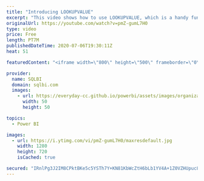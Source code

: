 ```yaml
---
title: "Introducing LOOKUPVALUE"
excerpt: "This video shows how to use LOOKUPVALUE, which is a handy function for any developer to have in their toolbelt. Article and download: https://sql.bi/670595?aff=yt Additional resources: Expanded tables (article): https://sql.bi/65647?aff=yt"
originalUrl: https://youtube.com/watch?v=pmZ-gumL7H0
type: video
price: Free
length: PT7M
publishedDateTime: 2020-07-06T19:30:11Z
heat: 51

featuredContent: "<iframe width=\"800\" height=\"500\" frameborder=\"0\" src=\"https://www.youtube.com/embed/pmZ-gumL7H0\" allow=\"accelerometer; autoplay; encrypted-media; gyroscope; picture-in-picture\" allowfullscreen></iframe>"

provider:
  name: SQLBI
  domain: sqlbi.com
  images:
    - url: https://everyday-cc.github.io/powerbi/assets/images/organizations/sqlbi.com-50x50.jpg
      width: 50
      height: 50

topics:
  - Power BI

images:
  - url: https://i.ytimg.com/vi/pmZ-gumL7H0/maxresdefault.jpg
    width: 1280
    height: 720
    isCached: true

secured: "IRnlPg3J2IM8CPktBKe5c5YSTh7Y+KN81KbWcZtH6bLb1YV4A+1Z0VZHUpuc8uVmUVRL6XQXpXU3TVUXRjdwZq//7mx2kmW5MC7Ns8+5qsR0+zydwTy+OoJ0lvJ2qjuAzef5fKHxpzZl+aeJfcxb4NFsz8SmD6IkTa0dwFH8AOPs+NUhSOYRKUjSe847vwaaRJOJ9s8Cufk6fbbdRXBDLbYLIJ98vOV9AxR8v6dnSj1qqxLpyn/bGDVbMf9hWcb69BytFFiQx5A+EOhx4pwqwXUMCUxBwOfKBucZC+OEVy+FjBIkagRc4/Gxafu+Q2sK3Pbv4729TpJV5FNveMhGO7/H3vi3qZ/uBMgyMBfJfnvBpYnPX/kg7pR1xHAy/qm1vMUUxyh5eu5HO/XY3wHmoGmBRc2YMWKpdV3kxn7C5Ro=;+zlOT3ckKdpuANDGAFgJ0g=="
---
```


